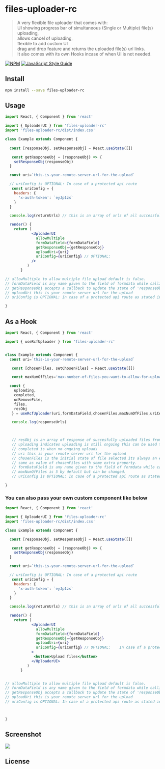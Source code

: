 # files-uploader-rc

> A very flexible file uploader that comes with: <br/>
> UI showing progress bar of simultaneous (Single or Multiple) file(s) uploading,<br/>
> allows cancel of uploading,<br/>
> flexible to add custom UI<br/>
> drag and drop feature and returns the uploaded file(s) url links.<br/>
> It also comes with its own Hooks incase of when UI is not needed.

[![NPM](https://img.shields.io/npm/v/react-files-uploader.svg)](https://www.npmjs.com/package/rfiles-uploader-rc) [![JavaScript Style Guide](https://img.shields.io/badge/code_style-standard-brightgreen.svg)](https://standardjs.com)

## Install

```bash
npm install --save files-uploader-rc
```

## Usage

```jsx
import React, { Component } from 'react'

import { UploaderUI } from 'files-uploader-rc'
import 'files-uploader-rc/dist/index.css'

class Example extends Component {
  
  const [responseObj, setResponseObj] = React.useState([])

   const getResponseObj = (responseObj) => {
    setResponseObj(responseObj)
  }

  const uri=`this-is-your-remote-server-url-for-the-upload`

  // uriConfig is OPTIONAL: In case of a protected api route
   const uriConfig = {
    headers: {
      'x-auth-token': `eyJp1zs`
    }
  }

  console.log(returnUrls) // this is an array of urls of all successfully uploaded files

  render() {
    return (
            <UploaderUI
              allowMultiple
              formDataField={formDataField} 
              getResponseObj={getResponseObj}
              uploadUri={uri}
              uriConfig={uriConfig} // OPTIONAL:   
            />
          )
       }

// allowMultiple to allow multiple file upload default is false.
// formDataField is any name given to the field of formdata while calling thr append method e.g formdata.append(formDataField)
// getResponseObj accepts a callback to update the state of 'responseObj' in  const [responseObj, setResponseObj] = React.useStat([])
// uploadUri this is your remote server url for the upload
// uriConfig is OPTIONAL: In case of a protected api route as stated in the example above.

}
```


## As a Hook

```jsx
import React, { Component } from 'react'

import { useRcfUploader } from 'files-uploader-rc'


class Example extends Component {
  const uri=`this-is-your-remote-server-url-for-the-upload`

   const [chosenFiles, setChosenFiles] = React.useState([])

   const maxNumOfFiles='max-number-of-files-you-want-to-allow-for-upload'

  const {
    uploading,
    completed,
    onRemoveFile,
    files,
    resObj
   } = useRcfUploader(uri,formDataField,chosenFiles,maxNumOfFiles,uriConfig)

   console.log(responseUrls)


   
   // resObj is an array of response of succesfully uploaded files from the server.
   // uploading indicates uploading is still ongoing this can be used to know when to enable the submit  button
   // completed is when no ongoing uploads
   // uri this is your remote server url for the upload
   // chosenFiles is the initial state of file selected its always an empty array before any file selection.
   // same as value of chosenFiles with some extra property.
   // formDataField is any name given to the field of formdata while calling the append method e.g formdata.append(formDataField)
   // maxNumOfFiles is 5 by default but can be changed.
   // uriConfig is OPTIONAL: In case of a protected api route as stated in the example above.

}
```

### You can also pass your own custom component like below

```jsx
import React, { Component } from 'react'

import { UploaderUI } from 'files-uploader-rc'
import 'files-uploader-rc/dist/index.css'

class Example extends Component {

  const [responseObj, setResponseObj] = React.useState([])

   const getResponseObj = (responseObj) => {
    setResponseObj(responseObj)
  }

  const uri=`this-is-your-remote-server-url-for-the-upload`

  // uriConfig is OPTIONAL: In case of a protected api route
   const uriConfig = {
    headers: {
      'x-auth-token': `eyJp1zs`
    }
  }

  console.log(returnUrls) // this is an array of urls of all successfully uploaded files

  render() {
    return (
            <UploaderUI
              allowMultiple
              formDataField={formDataField} 
              getResponseObj={getResponseObj}
              uploadUri={uri}
              uriConfig={uriConfig} // OPTIONAL:    In case of a protected api route
            >
             <button>Upload files</button>
            </UploaderUI>
          )
       }


// allowMultiple to allow multiple file upload default is false.
// formDataField is any name given to the field of formdata while calling thr append method e.g formdata.append(formDataField)
// getResponseObj accepts a callback to update the state of 'responseObj' in  const [responseObj, setResponseObj] = React.useStat([])
// uploadUri this is your remote server url for the upload
// uriConfig is OPTIONAL: In case of a protected api route as stated in the example above.



}
```

## Screenshot

![](https://res.cloudinary.com/oladapo/image/upload/v1616607800/test2-folder/jmgjcy9yulh3ggnmveb8.png)

## License

